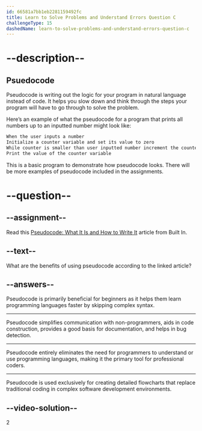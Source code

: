 ```yaml
---
id: 66581a7bb1eb2281159492fc
title: Learn to Solve Problems and Understand Errors Question C
challengeType: 15
dashedName: learn-to-solve-problems-and-understand-errors-question-c
---
```


# --description--

## Psuedocode

Pseudocode is writing out the logic for your program in natural language instead of code. It helps you slow down and think through the steps your program will have to go through to solve the problem.

Here’s an example of what the pseudocode for a program that prints all numbers up to an inputted number might look like:

```bash
When the user inputs a number
Initialize a counter variable and set its value to zero
While counter is smaller than user inputted number increment the counter by one
Print the value of the counter variable
```

This is a basic program to demonstrate how pseudocode looks. There will be more examples of pseudocode included in the assignments.


# --question--

## --assignment--
Read this <a href="https://builtin.com/data-science/pseudocode" target="_blank"> Pseudocode: What It Is and How to Write It</a> article from Built In.

## --text--

What are the benefits of using pseudocode according to the linked article?

## --answers--

Pseudocode is primarily beneficial for beginners as it helps them learn programming languages faster by skipping complex syntax.

---

Pseudocode simplifies communication with non-programmers, aids in code construction, provides a good basis for documentation, and helps in bug detection.

---

Pseudocode entirely eliminates the need for programmers to understand or use programming languages, making it the primary tool for professional coders.

---

Pseudocode is used exclusively for creating detailed flowcharts that replace traditional coding in complex software development environments.

## --video-solution--

2
